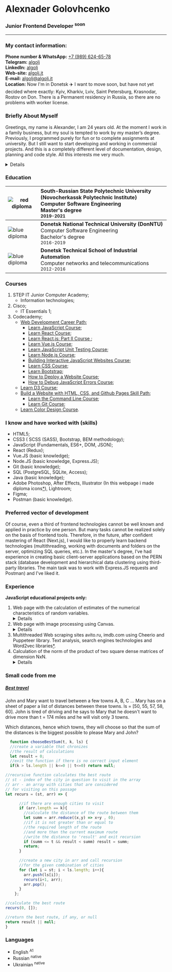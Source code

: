 # Alexnader Golovhcenko

### Junior Frontend Developer <sup>soon</sup>

---

### My contact information:

**Phone number &amp; WhatsApp:** [+7 (989) 624-65-78](tel:+79896246578)<br>
**Telegram:** [algolj](https://t.me/algolj)<br>
**LinkedIn:** [algolj](https://www.linkedin.com/in/algolj/)<br>
**Web-site:** [algolj.it](https://algolj.it)<br>
**E-mail:** [algolj@algolj.it](mailto:algolj@algolj.it)<br>
**Location:** Now I'm in Donetsk ✈️ I want to move soon, but have not yet decided where exactly: Kyiv, Kharkiv, Lviv, Saint Petersburg, Krasnodar, Rostov on Don. There is a Permanent residency in Russia, so there are no problems with worker license.

### Briefly About Myself

Greetings, my name is Alexander, I am 24 years old. At the moment I work in a family business, but my soul is tempted to work by my master’s degree. Previously, I programmed purely for fun or to complete assignments at university. But I still want to start developing and working in commercial projects. And this is a completely different level of documentation, design, planning and code style. All this interests me very much.<details>Already after a month of successful graduation from the magistracy, something wrong began to happen to me. There was a strong need to help someone simplify math calculations by writing a couple of functions, and I also became addicted to programming streams. I had to go to a qualified physician to find out what the problem was. After I got tested, he told me:<br>
-Hmm ... I see such bad analyzes for the second time in my many years of practice.<br>
In the body, hormones of such groups as: <abbr title='Do a crutch, just to make it work!'>DcJMW</abbr>, <abbr title="I don't know why it works, but it does!">IdkWiWiD</abbr> and <abbr title='Hmm ... Is there a bug in my code or is it in the compiler?'>ITBiMCoC</abbr> My doctor prescribed treatment in the form of 2-3 tasks on Codewars per week, but this only helped to stop the progressive drop in indicators, yet not to get better. Seeing this, he’d said:<br>
-Things are bad, boy, you won't last half a year at this rate. You need to ... Hell, I didn't think I would ever do this again.<br>
He took a business card <sup>[proof](https://algolj.it/business-cаrd.jpg)</sup> from a drawer and handed it to me.<br>
-It's some sort of an anonymous programmers club, I think they can help you. Every day on their courses, the tasks become more and more difficult. Only a few will reach the end. I can only wish you good luck.<br>
That’s how I decided to thoroughly study the JavaScript / Frontend 2021Q3 course, because I don’t see the other option.</details>

### Education

| ![red diploma](https://algolj.it/red_small.svg '09.04.04 red diploma 4.83')    | South-Russian State Polytechnic University (Novocherkassk Polytechnic Institute)<br>Computer Software Engineering<br>Master's degree<br><small>2019-2021</small> |
| ------------------------------------------------------------------------------ | :--------------------------------------------------------------------------------------------------------------------------------------------------------------- |
| ![blue diploma](https://algolj.it/blue_small.svg '09.03.04 blue diploma 4.45') | **Donetsk National Technical University (DonNTU)**<br>Computer Software Engineering<br>Bachelor's degree<br><small>2016-2019</small>                             |
| ![blue diploma](https://algolj.it/blue_small.svg '09.02.02 blue diploma 4.3')  | **Donetsk Technical School of Industrial Automation**<br>Computer networks and telecommunications<br><small>2012-2016</small>                                    |

### Courses

1. STEP IT Junior Computer Academy;
   - Information technologies;
2. Cisco;
   - IT Essentials 1;
3. Codecademy;
   - [Web Development Career Path](https://www.codecademy.com/profiles/algolj/certificates/5b32457b646caa5007c30975);
     - [Learn JavaScript Course](https://www.codecademy.com/profiles/algolj/certificates/705dcb15de0da4dd9d9fc4f3274b430e);
     - [Learn React Course](https://www.codecademy.com/profiles/algolj/certificates/af00e5032d0a68cc84879983f5d8333b);
     - [Learn React.js: Part II Course ](https://www.codecademy.com/profiles/algolj/certificates/666120308fc207a66d8afaa0dcf4ee19);
     - [Learn Vue.js Course](https://www.codecademy.com/profiles/algolj/certificates/db927a84bf4bba96bb285ee6a85466fc);
     - [Learn JavaScript Unit Testing Course](https://www.codecademy.com/profiles/algolj/certificates/f4276e8c08a3ba174ef0147deb0c3013);
     - [Learn Node.js Course](https://www.codecademy.com/profiles/algolj/certificates/240305d50b925c17868f1ac7a21a3261);
     - [Building Interactive JavaScript Websites Course](https://www.codecademy.com/profiles/algolj/certificates/36ae898a1d1c8524815305b2d1d2ebab);
     - [Learn CSS Course](https://www.codecademy.com/profiles/algolj/certificates/9a5bb1fc45b4281af1fffec93b0aaf05);
     - [Learn Bootstrap](https://www.codecademy.com/profiles/algolj/certificates/0595479d03627a8cb816b069000e4d06);
     - [How to Deploy a Website Course](https://www.codecademy.com/profiles/algolj/certificates/358e250fca144526a6b2934ff44fbc01);
     - [How to Debug JavaScript Errors Course](https://www.codecademy.com/profiles/algolj/certificates/3571635cd0e42654ab139dd59ceb650f);
   - [Learn D3 Course](https://www.codecademy.com/profiles/algolj/certificates/52a1fa1160a49f2b861e7fd58380cc5a);
   - [Build a Website with HTML, CSS, and Github Pages Skill Path](https://www.codecademy.com/profiles/algolj/certificates/5cadfefe5f1de806e9704577);
     - [Learn the Command Line Course](https://www.codecademy.com/profiles/algolj/certificates/c87ba0541f8be78bc2f4ba1128233f6f);
     - [Learn Git Course](https://www.codecademy.com/profiles/algolj/certificates/a8ab218d5950c29861635cc0bf12fd13);
   - [Learn Color Design Course](https://www.codecademy.com/profiles/algolj/certificates/0a6884fad1dbf4afe5df084d2ec1e7c3).

### I know and have worked with (skills)

- HTML5;
- CSS3 ( SCSS (SASS), Bootstrap, BEM methodology);
- JavaScript (Fundamentals, ES6+, DOM, JSON);
- React (Redux);
- Vue.JS (basic knowledge);
- Node.JS (basic knowledge, Express.JS);
- Git (basic knowledge);
- SQL (PostgreSQL, SQLite, Access);
- Java (basic knowledge);
- Adobe Photoshop, After Effects, Illustrator (In this webpage i made diploma icons[\*](#Education)), Lightroom;
- Figma;
- Postman (basic knowledge).

### Preferred vector of development

Of course, even a third of frontend technologies cannot be well known and applied in practice by one person. But many tasks cannot be realized solely on the basis of frontend tools. Therefore, in the future, after confident mastering of React (Next.js), I would like to properly learn backend technologies (multithreading, working with documents and folders on the server, optimizing SQL queries, etc.). In the master's degree, I’ve had experience in creating basic client-server applications based on the PERN stack (database development and hierarchical data clustering using third-party libraries. The main task was to work with Express.JS requests and Postman) and I’ve liked it.

### Experience

**JavaScript educational projects only:**

1. Web page with the calculation of estimates of the numerical characteristics of random variables.<details>Сonstruction of empirical laws of their distribution, statistical testing of the hypothesis about the law of distribution of a random variable using the asymmetry coefficient A and kurtosis E, statistical testing of the hypothesis about the law of distribution of random variables according to Pearson's criterion, statistical testing of the hypothesis about the equality of variances of two normal general populations, and correlation analysis. Used Google Charts and File API in the project. [Link to project.](http://algolj.it/MM)<br></details>
2. Web page with image processing using Canvas.<details>Color to grayscale conversion, binarization, conversion to negative, logarithmic filter, mask filtering (noise reduction, noise generation, sharpening and contrast enhancement, low-frequency spatial filtering, median filtering). [Link to the report.](https://disk.yandex.ua/d/b4WYlNkTYr8GGQ)<br></details>
3. Multithreaded Web scraping sites avito.ru, imdb.com using Cheerio and Puppeteer library. Text analysis, search engines technologies and Word2vec libraries[\*](https://disk.yandex.ua/d/Wf95hkPNND1qgw 'Link to the report.').
4. Calculation of the norm of the product of two square dense matrices of dimension NxN.<details>In single-threaded and multi-threaded mode, the calculation of the performance of the video card. Used libraries GPU.js and Blas.JS.<br></details>

### Small code from me

##### [Best travel](https://www.codewars.com/kata/55e7280b40e1c4a06d0000aa 'link to kata')

John and Mary want to travel between a few towns A, B, C ... Mary has on a sheet of paper a list of distances between these towns. ls = [50, 55, 57, 58, 60]. John is tired of driving and he says to Mary that he doesn't want to drive more than t = 174 miles and he will visit only 3 towns.

Which distances, hence which towns, they will choose so that the sum of the distances is the biggest possible to please Mary and John?

```Javascript
  function chooseBestSum(t, k, ls) {
  //create a variable that chronizes
  //the result of calculations
  let result = 0;
  //exit the function if there is no correct input element
  if(k > ls.length || k<=0 || t<=0) return null;

//recursive function calculates the best route
// st - index of the city in question to visit in the array
// arr - an array with cities that are considered
// for visiting on this passage
let recurs = (st, arr) => {

      //if there are enough cities to visit
      if (arr.length == k){
        //calculate the distance of the route between them
        let summ = arr.reduce((x,y) => x+y , 0);
        //if it is not greater than or equal to
        //the required length of the route
        //and more than the current maximum route
        //write the distance to 'result' and exit recursion
        if (summ <= t && result < summ) result = summ;
        return;
      }

      //create a new city in arr and call recursion
      //for the given combination of cities
      for (let i = st; i < ls.length; i++){
        arr.push(ls[i]);
        recurs(i+1, arr);
        arr.pop();
      }
    };

//calculate the best route
recurs(0, []);

//return the best route, if any, or null
return result || null;
}
```

### Languages

- English <sup>A1</sup>
- Russian <sup>native</sup>
- Ukrainian <sup>native</sup>

